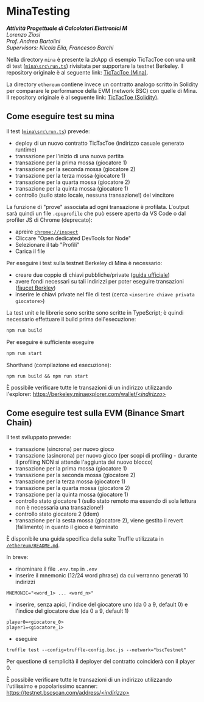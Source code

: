 # MinaTesting

*__Attività Progettuale di Calcolatori Elettronici M__<br>
Lorenzo Ziosi<br>
Prof. Andrea Bartolini<br>
Supervisors: Nicola Elia, Francesco Barchi*

Nella directory `mina` è presente la zkApp di esempio TicTacToe con una unit di test ([`mina\src\run.ts`](https://github.com/role-nzo/MinaTesting/blob/master/mina/src/run.ts)) rivisitata per supportare la testnet Berkeley. Il repository originale è al seguente link: [TicTacToe (Mina)](https://github.com/o1-labs/zkapp-cli/tree/main/examples/tictactoe/ts/src).

La directory `ethereum` contiene invece un contratto analogo scritto in Solidity per comparare le performance della EVM (network BSC) con quelle di Mina. Il repository originale è al seguente link: [TicTacToe (Solidity)](https://github.com/0xosas/tictactoe.sol/tree/master/contracts).

## Come eseguire test su mina

Il test ([`mina\src\run.ts`](https://github.com/role-nzo/MinaTesting/blob/master/mina/src/run.ts)) prevede:
- deploy di un nuovo contratto TicTacToe (indirizzo casuale generato runtime)
- transazione per l'inizio di una nuova partita
- transazione per la prima mossa (giocatore 1)
- transazione per la seconda mossa (giocatore 2)
- transazione per la terza mossa (giocatore 1)
- transazione per la quarta mossa (giocatore 2)
- transazione per la quinta mossa (giocatore 1)
- controllo (sullo stato locale, nessuna transazione!) del vincitore

La funzione di "prove" associata ad ogni transazione è profilata. L'output sarà quindi un file `.cpuprofile` che può essere aperto da VS Code o dal profiler JS di Chrome (deprecato):
- apreire [`chrome://inspect`](chrome://inspect)
- Cliccare "Open dedicated DevTools for Node"
- Selezionare il tab "Profili"
- Carica il file

Per eseguire i test sulla testnet Berkeley di Mina è necessario:
- creare due coppie di chiavi pubbliche/private ([guida ufficiale](https://docs.minaprotocol.com/node-operators/generating-a-keypair#using-mina-generate-keypair))
- avere fondi necessari su tali indirizzi per poter eseguire transazioni ([faucet Berkley](https://faucet.minaprotocol.com/))
- inserire le chiavi private nel file di test (cerca `<inserire chiave privata giocatore>`)

La test unit e le librerie sono scritte sono scritte in TypeScript; è quindi necessario effettuare il build prima dell'esecuzione:
```sh
npm run build
```
Per eseguire è sufficiente eseguire
```sh
npm run start
```
Shorthand (compilazione ed esecuzione):
```
npm run build && npm run start
```

È possibile verificare tutte le transazioni di un indirizzo utilizzando l'explorer: [https://berkeley.minaexplorer.com/wallet/<_indirizzo_>](https://berkeley.minaexplorer.com/)

## Come eseguire test sulla EVM (Binance Smart Chain)

Il test sviluppato prevede:
- transazione (sincrona) per nuovo gioco
- transazione (asincrona) per nuovo gioco (per scopi di profiling - durante il profiling NON si attende l'aggiunta del nuovo blocco)
- transazione per la prima mossa (giocatore 1)
- transazione per la seconda mossa (giocatore 2)
- transazione per la terza mossa (giocatore 1)
- transazione per la quarta mossa (giocatore 2)
- transazione per la quinta mossa (giocatore 1)
- controllo stato giocatore 1 (sullo stato remoto ma essendo di sola lettura non è necessaria una transazione!)
- controllo stato giocatore 2 (idem)
- transazione per la sesta mossa (giocatore 2), viene gestito il revert (fallimento) in quanto il gioco è terminato

È disponibile una guida specifica della suite Truffle utilizzata in [`/ethereum/README.md`](ethereum\README.md).

In breve:
- rinominare il file `.env.tmp` in `.env`
- inserire il mnemonic (12/24 word phrase) da cui verranno generati 10 indirizzi
```
MNEMONIC="<word_1> ... <word_n>"
```
- inserire, senza apici, l'indice del giocatore uno (da 0 a 9, default 0) e l'indice del giocatore due (da 0 a 9, default 1)
```
player0=<giocatore_0>
player1=<giocatore_1>
```
- eseguire
```
truffle test --config=truffle-config.bsc.js --network="bscTestnet"
```

Per questione di semplicità il deployer del contratto coinciderà con il player 0.

È possibile verificare tutte le transazioni di un indirizzo utilizzando l'utilissimo e popolarissimo scanner: [https://testnet.bscscan.com/address/<_indirizzo_>](https://testnet.bscscan.com/)
